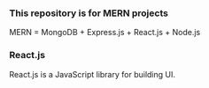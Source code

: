 ### This repository is for MERN projects

MERN = MongoDB + Express.js + React.js + Node.js

### React.js

React.js is a JavaScript library for building UI.